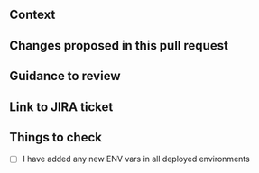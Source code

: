 ## Context

<!-- Why are you making this change? What might surprise someone about it? -->

## Changes proposed in this pull request

<!-- If there are UI changes, please include Before and After screenshots. -->

## Guidance to review

<!-- How could someone else check this work? Which parts do you want more feedback on? -->

## Link to JIRA ticket

<!-- e.g. https://technologyprogramme.atlassian.net/jira/software/c/projects/ER/boards/346?selectedIssue=ER-87 -->

## Things to check

- [ ] I have added any new ENV vars in all deployed environments
